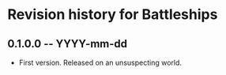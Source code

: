 # Revision history for Battleships

## 0.1.0.0 -- YYYY-mm-dd

* First version. Released on an unsuspecting world.
